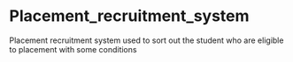 # Placement_recruitment_system
Placement recruitment system used to sort out the student who are eligible to placement with some conditions
